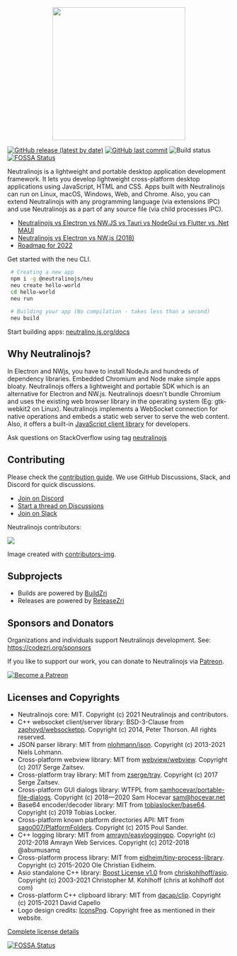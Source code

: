 <div align="center">
  <img src="https://cdn.rawgit.com/neutralinojs/neutralinojs.github.io/b667f2c2/docs/nllogo.png" style="width:300px;"/>
</div>

[![GitHub release (latest by date)](https://img.shields.io/github/v/release/neutralinojs/neutralinojs)](https://github.com/neutralinojs/neutralinojs/releases)
[![GitHub last commit](https://img.shields.io/github/last-commit/neutralinojs/neutralinojs.svg)](https://github.com/neutralinojs/neutralinojs/commits/main)
![Build status](https://github.com/neutralinojs/neutralinojs/actions/workflows/test_suite.yml/badge.svg)
[![FOSSA Status](https://app.fossa.com/api/projects/git%2Bgithub.com%2Fneutralinojs%2Fneutralinojs.svg?type=shield)](https://app.fossa.com/projects/git%2Bgithub.com%2Fneutralinojs%2Fneutralinojs?ref=badge_shield)

Neutralinojs is a lightweight and portable desktop application development framework. It lets you develop lightweight cross-platform desktop applications using JavaScript, HTML and CSS. Apps built with Neutralinojs can run on Linux, macOS, Windows, Web, and Chrome. Also, you can extend Neutralinojs with any programming language (via extensions IPC) and use Neutralinojs as a part of any source file (via child processes IPC). 

- [Neutralinojs vs Electron vs NW.JS vs Tauri vs NodeGui vs Flutter vs .Net MAUI](https://github.com/Elanis/web-to-desktop-framework-comparison)
- [Neutralinojs vs Electron vs NW.js (2018)](https://github.com/neutralinojs/evaluation)
- [Roadmap for 2022](https://github.com/neutralinojs/roadmap#roadmap-2022)

Get started with the neu CLI.

```bash
 # Creating a new app
 npm i -g @neutralinojs/neu
 neu create hello-world
 cd hello-world
 neu run
 
 # Building your app (No compilation - takes less than a second)
 neu build
```

Start building apps: [neutralino.js.org/docs](https://neutralino.js.org/docs)
 
## Why Neutralinojs? 

In Electron and NWjs, you have to install NodeJs and hundreds of dependency libraries. Embedded Chromium and Node make simple apps bloaty. Neutralinojs offers a lightweight and portable SDK which is an alternative for Electron and NW.js. Neutralinojs doesn't bundle Chromium and uses the existing web browser library in the operating system (Eg: gtk-webkit2 on Linux). Neutralinojs implements a WebSocket connection for native operations and embeds a static web server to serve the web content. Also, it offers a built-in [JavaScript client library](https://github.com/neutralinojs/neutralino.js) for developers.

Ask questions on StackOverflow using tag [neutralinojs](https://stackoverflow.com/questions/tagged/neutralinojs)

## Contributing

Please check the [contribution guide](https://neutralino.js.org/docs/contributing/framework-developer-guide). We use GitHub Discussions, Slack, and Discord for quick discussions. 
  * [Join on Discord](https://discord.gg/cybpp4guTJ)
  * [Start a thread on Discussions](https://github.com/neutralinojs/neutralinojs/discussions)
  * [Join on Slack](https://join.slack.com/t/neutralinojs/shared_invite/zt-b7mbivj5-pKpO6U5drmeT68vKD_pc6w)

Neutralinojs contributors:

<a href="https://github.com/neutralinojs/neutralinojs/graphs/contributors">
  <img src="https://contributors-img.firebaseapp.com/image?repo=neutralinojs/neutralinojs" />
</a>

Image created with [contributors-img](https://contributors-img.firebaseapp.com).

## Subprojects

- Builds are powered by [BuildZri](https://codezri.org/docs/buildzri/intro)
- Releases are powered by [ReleaseZri](https://codezri.org/docs/releasezri/intro)

## Sponsors and Donators

Organizations and individuals support Neutralinojs development. See: https://codezri.org/sponsors

If you like to support our work, you can donate to Neutralinojs via [Patreon](https://www.patreon.com/shalithasuranga).

[![Become a Patreon](https://c5.patreon.com/external/logo/become_a_patron_button.png)](https://www.patreon.com/shalithasuranga)

## Licenses and Copyrights

- Neutralinojs core: MIT. Copyright (c) 2021 Neutralinojs and contributors.
- C++ websocket client/server library: BSD-3-Clause from [zaphoyd/websocketpp](https://github.com/zaphoyd/websocketpp). Copyright (c) 2014, Peter Thorson. All rights reserved.
- JSON parser library: MIT from [nlohmann/json](https://github.com/nlohmann/json). Copyright (c) 2013-2021 Niels Lohmann.
- Cross-platform webview library: MIT from [webview/webview](https://github.com/webview/webview). Copyright (c) 2017 Serge Zaitsev. 
- Cross-platform tray library: MIT from [zserge/tray](https://github.com/zserge/tray). Copyright (c) 2017 Serge Zaitsev. 
- Cross-platform GUI dialogs library: WTFPL from [samhocevar/portable-file-dialogs](https://github.com/samhocevar/portable-file-dialogs). Copyright (c) 2018—2020 Sam Hocevar <sam@hocevar.net>
- Base64 encoder/decoder library: MIT from [tobiaslocker/base64](https://github.com/tobiaslocker/base64). Copyright (c) 2019 Tobias Locker.
- Cross-platform known platform directories API: MIT from [sago007/PlatformFolders](https://github.com/sago007/PlatformFolders). Copyright (c) 2015 Poul Sander.
- C++ logging library: MIT from [amrayn/easyloggingpp](https://github.com/amrayn/easyloggingpp). Copyright (c) 2012-2018 Amrayn Web Services. Copyright (c) 2012-2018 @abumusamq
- Cross-platform process library: MIT from [eidheim/tiny-process-library](https://gitlab.com/eidheim/tiny-process-library). Copyright (c) 2015-2020 Ole Christian Eidheim.
- Asio standalone C++ library: [Boost License v1.0](https://www.boost.org/LICENSE_1_0.txt) from [chriskohlhoff/asio](https://github.com/chriskohlhoff/asio). Copyright (c) 2003-2021 Christopher M. Kohlhoff (chris at kohlhoff dot com)
- Cross-platform C++ clipboard library: MIT from [dacap/clip](https://github.com/dacap/clip). Copyright (c) 2015-2021 David Capello
- Logo design credits: [IconsPng](https://www.iconspng.com/image/2688/atom-orange). Copyright free as mentioned in their website. 

[Complete license details](LICENSE)

[![FOSSA Status](https://app.fossa.com/api/projects/git%2Bgithub.com%2Fneutralinojs%2Fneutralinojs.svg?type=large)](https://app.fossa.com/projects/git%2Bgithub.com%2Fneutralinojs%2Fneutralinojs?ref=badge_large)

